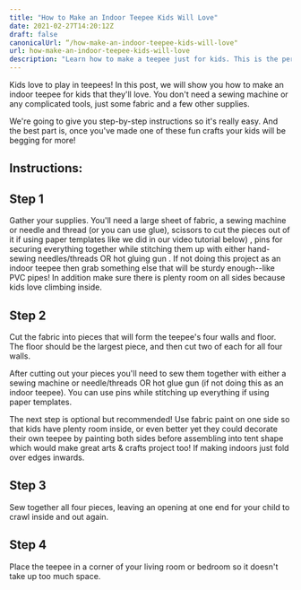 ```yaml
---
title: "How to Make an Indoor Teepee Kids Will Love"
date: 2021-02-27T14:20:12Z
draft: false
canonicalUrl: “/how-make-an-indoor-teepee-kids-will-love"
url: how-make-an-indoor-teepee-kids-will-love
description: "Learn how to make a teepee just for kids. This is the perfect activity that will keep your little ones entertained. It's easy and fun!"
---
```


Kids love to play in teepees! In this post, we will show you how to make an indoor teepee for kids that they'll love. You don't need a sewing machine or any complicated tools, just some fabric and a few other supplies.

We're going to give you step-by-step instructions so it's really easy. And the best part is, once you've made one of these fun crafts your kids will be begging for more!

## Instructions:

## Step 1

Gather your supplies. You'll need a large sheet of fabric, a sewing machine or needle and thread (or you can use glue), scissors to cut the pieces out of it if using paper templates like we did in our video tutorial below) , pins for securing everything together while stitching them up with either hand-sewing needles/threads OR hot gluing gun . If not doing this project as an indoor teepee then grab something else that will be sturdy enough--like PVC pipes! In addition make sure there is plenty room on all sides because kids love climbing inside.

## Step 2

Cut the fabric into pieces that will form the teepee's four walls and floor. The floor should be the largest piece, and then cut two of each for all four walls.

After cutting out your pieces you'll need to sew them together with either a sewing machine or needle/threads OR hot glue gun (if not doing this as an indoor teepee). You can use pins while stitching up everything if using paper templates.

The next step is optional but recommended! Use fabric paint on one side so that kids have plenty room inside, or even better yet they could decorate their own teepee by painting both sides before assembling into tent shape which would make great arts & crafts project too! If making indoors just fold over edges inwards.

## Step 3

Sew together all four pieces, leaving an opening at one end for your child to crawl inside and out again.

## Step 4

Place the teepee in a corner of your living room or bedroom so it doesn't take up too much space.
